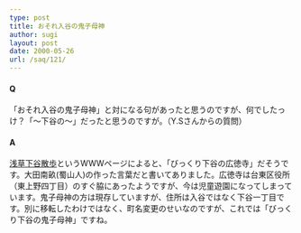 ```yaml
---
type: post
title: おそれ入谷の鬼子母神
author: sugi
layout: post
date: 2000-05-26
url: /saq/121/
---
```

#### Q 

「おそれ入谷の鬼子母神」と対になる句があったと思うのですが、何でしたっけ？「～下谷の～」だったと思うのですが。（Y.Sさんからの質問）

#### A 

<a href="http://www.tctv.ne.jp/members/mkim/sanpo.html" onclick="_gaq.push(['_trackEvent', 'outbound-article', 'http://www.tctv.ne.jp/members/mkim/sanpo.html', '浅草下谷散歩']);" >浅草下谷散歩</a>というWWWページによると、「びっくり下谷の広徳寺」だそうです。大田南畝(蜀山人)の作った言葉だと書いてありました。広徳寺は台東区役所（東上野四丁目）のすぐ脇にあったようですが、今は児童遊園になってしまっています。鬼子母神の方は現存していますが、住所は入谷ではなく下谷一丁目です。別に移転したわけではなく、町名変更のせいなのですが、これでは「びっくり下谷の鬼子母神」ですね。